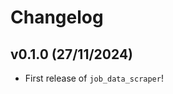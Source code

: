 # Changelog

<!--next-version-placeholder-->

## v0.1.0 (27/11/2024)

- First release of `job_data_scraper`!
